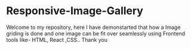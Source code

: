 # Responsive-Image-Gallery
Welcome to my repository, here I have demonstarted that how a Image griding is done and one image can be fit over seamlessly using Frontend tools like- HTML, React ,CSS.. Thank you
